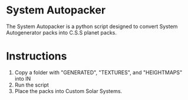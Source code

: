 # System Autopacker
The System Autopacker is a python script designed to convert System Autogenerator packs into C.S.S planet packs.
# Instructions
1. Copy a folder with "GENERATED", "TEXTURES", and "HEIGHTMAPS" into IN
2. Run the script
3. Place the packs into Custom Solar Systems.
